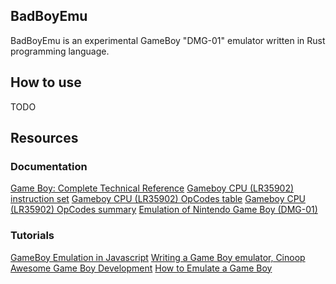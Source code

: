 ## BadBoyEmu

BadBoyEmu is an experimental GameBoy "DMG-01" emulator written in Rust programming language.

## How to use

TODO

## Resources


### Documentation
[Game Boy: Complete Technical Reference](https://gekkio.fi/files/gb-docs/gbctr.pdf)
[Gameboy CPU (LR35902) instruction set](http://pastraiser.com/cpu/gameboy/gameboy_opcodes.html)
[Gameboy CPU (LR35902) OpCodes table](https://gbdev.github.io/gb-opcodes/optables/)
[Gameboy CPU (LR35902) OpCodes summary](http://www.devrs.com/gb/files/opcodes.html)
[Emulation of Nintendo Game Boy (DMG-01)](https://github.com/Baekalfen/PyBoy/blob/master/PyBoy.pdf)


### Tutorials
[GameBoy Emulation in Javascript](http://imrannazar.com/GameBoy-Emulation-in-JavaScript:-Memory)
[Writing a Game Boy emulator, Cinoop](https://cturt.github.io/cinoop.html)
[Awesome Game Boy Development](https://github.com/gbdev/awesome-gbdev#emulator-development)
[How to Emulate a Game Boy](http://blog.ryanlevick.com/DMG-01/public/book/introduction.html)
